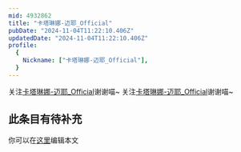 ```yaml
---
mid: 4932862
title: "卡塔琳娜-迈耶_Official"
pubDate: "2024-11-04T11:22:10.406Z"
updatedDate: "2024-11-04T11:22:10.406Z"
profile:
  {
    Nickname: ["卡塔琳娜-迈耶_Official"],
  }
---
```


关注[卡塔琳娜-迈耶_Official](https://space.bilibili.com/4932862)谢谢喵~ 关注[卡塔琳娜-迈耶_Official](https://space.bilibili.com/4932862)谢谢喵~

## 此条目有待补充
你可以在[这里](https://github.com/Yuhanawa/VTuber.ICU/edit/master/src/content/v/卡塔琳娜-迈耶_Official/index.md)编辑本文
